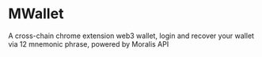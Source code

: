 # MWallet
A cross-chain chrome extension web3 wallet, login and recover your wallet via 12 mnemonic phrase, powered by Moralis API
